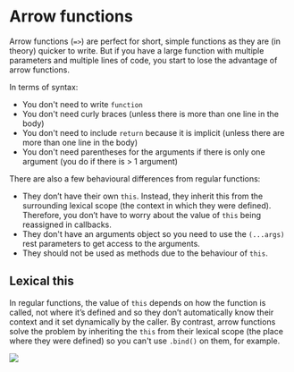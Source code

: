 # Arrow functions

Arrow functions (<code>=></code>) are perfect for short, simple functions as they are (in theory) quicker to write. But if you have a large function with multiple parameters and multiple lines of code, you start to lose the advantage of arrow functions.

In terms of syntax:

- You don't need to write <code>function</code>
- You don't need curly braces (unless there is more than one line in the body)
- You don't need to include <code>return</code> because it is implicit (unless there are more than one line in the body)
- You don't need parentheses for the arguments if there is only one argument (you do if there is > 1 argument)

There are also a few behavioural differences from regular functions:

- They don’t have their own <code>this</code>. Instead, they inherit this from the surrounding lexical scope (the context in which they were defined). Therefore, you don’t have to worry about the value of <code>this</code> being reassigned in callbacks.
- They don't have an arguments object so you need to use the <code>(...args)</code> rest parameters to get access to the arguments.
- They should not be used as methods due to the behaviour of <code>this</code>.

## Lexical this

In regular functions, the value of <code>this</code> depends on how the function is called, not where it’s defined and so they don’t automatically know their context and it set dynamically by the caller. By contrast, arrow functions solve the problem by inheriting the <code>this</code> from their lexical scope (the place where they were defined) so you can't use <code>.bind()</code> on them, for example.

![](/assets/arrow.png)
